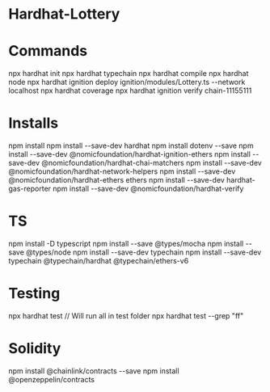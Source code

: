 # Hardhat-Lottery

# Commands

npx hardhat init
npx hardhat typechain
npx hardhat compile
npx hardhat node
npx hardhat ignition deploy ignition/modules/Lottery.ts --network localhost
npx hardhat coverage
npx hardhat ignition verify chain-11155111

# Installs

npm install
npm install --save-dev hardhat
npm install dotenv --save
npm install --save-dev @nomicfoundation/hardhat-ignition-ethers
npm install --save-dev @nomicfoundation/hardhat-chai-matchers
npm install --save-dev @nomicfoundation/hardhat-network-helpers
npm install --save-dev @nomicfoundation/hardhat-ethers ethers
npm install --save-dev hardhat-gas-reporter
npm install --save-dev @nomicfoundation/hardhat-verify

# TS

npm install -D typescript
npm install --save @types/mocha
npm install --save @types/node
npm install --save-dev typechain
npm install --save-dev typechain @typechain/hardhat @typechain/ethers-v6

# Testing

npx hardhat test // Will run all in test folder
npx hardhat test --grep "ff"

# Solidity

npm install @chainlink/contracts --save
npm install @openzeppelin/contracts

